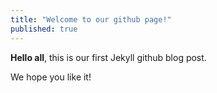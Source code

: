 ```yaml
---
title: "Welcome to our github page!"
published: true
---
```


**Hello all**, this is our first Jekyll github blog post.

We hope you like it!
